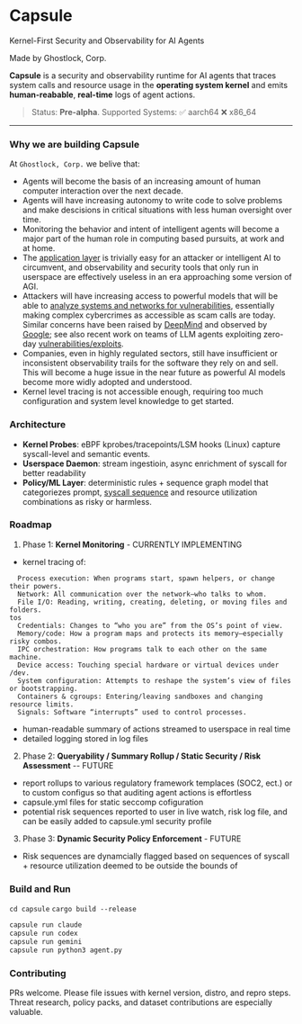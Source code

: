 # Capsule

Kernel-First Security and Observability for AI Agents

Made by Ghostlock, Corp.

**Capsule** is a security and observability runtime for AI agents that traces system calls and resource usage in the **operating system kernel** and emits **human-reabable**, **real-time** logs of agent actions.

> Status: **Pre-alpha**.
> Supported Systems: ✅ aarch64 ❌ x86_64

---

### Why we are building Capsule

At `Ghostlock, Corp.` we belive that:

- Agents will become the basis of an increasing amount of human computer interaction over the next decade.
- Agents will have increasing autonomy to write code to solve problems and make descisions in critical situations with less human oversight over time.
- Monitoring the behavior and intent of intelligent agents will become a major part of the human role in computing based pursuits, at work and at home.
- The [application layer](https://www.first.org/resources/papers/telaviv2019/Ensilo-Omri-Misgav-Udi-Yavo-Analyzing-Malware-Evasion-Trend-Bypassing-User-Mode-Hooks.pdf) is trivially easy for an attacker or intelligent AI to circumvent, and observability and security tools that only run in userspace are effectively useless in an era approaching some version of AGI.
- Attackers will have increasing access to powerful models that will be able to [analyze systems and networks for vulnerabilities](https://arxiv.org/abs/2404.08144), essentially making complex cybercrimes as accessible as scam calls are today. Similar concerns have been raised by [DeepMind](https://deepmind.google/discover/blog/evaluating-potential-cybersecurity-threats-of-advanced-ai/) and observed by [Google](https://therecord.media/google-llm-sqlite-vulnerability-artificial-intelligence); see also recent work on teams of LLM agents exploiting zero-day [vulnerabilities/exploits](https://arxiv.org/html/2406.01637v2).
- Companies, even in highly regulated sectors, still have insufficient or inconsistent observability trails for the software they rely on and sell. This will become a huge issue in the near future as powerful AI models become more widly adopted and understood.
- Kernel level tracing is not accessible enough, requiring too much configuration and system level knowledge to get started.

### Architecture

- **Kernel Probes**: eBPF kprobes/tracepoints/LSM hooks (Linux) capture syscall-level and semantic events.
- **Userspace Daemon**: stream ingestioin, async enrichment of syscall for better readability
- **Policy/ML Layer**: deterministic rules + sequence graph model that categoriezes prompt, [syscall sequence](https://arxiv.org/abs/1808.01717) and resource utilization combinations as risky or harmless.

### Roadmap

1. Phase 1: **Kernel Monitoring** - CURRENTLY IMPLEMENTING

- kernel tracing of:

```text
  Process execution: When programs start, spawn helpers, or change their powers.
  Network: All communication over the network—who talks to whom.
  File I/O: Reading, writing, creating, deleting, or moving files and folders.
tos
  Credentials: Changes to “who you are” from the OS’s point of view.
  Memory/code: How a program maps and protects its memory—especially risky combos.
  IPC orchestration: How programs talk to each other on the same machine.
  Device access: Touching special hardware or virtual devices under /dev.
  System configuration: Attempts to reshape the system’s view of files or bootstrapping.
  Containers & cgroups: Entering/leaving sandboxes and changing resource limits.
  Signals: Software “interrupts” used to control processes.
```

- human-readable summary of actions streamed to userspace in real time
- detailed logging stored in log files

2. Phase 2: **Queryability / Summary Rollup / Static Security / Risk Assessment** -- FUTURE

- report rollups to various regulatory framework templaces (SOC2, ect.) or to custom configus
  so that auditing agent actions is effortless
- capsule.yml files for static seccomp cofiguration
- potential risk sequences reported to user in live watch, risk log file, and can be easily added
  to capsule.yml security profile

3. Phase 3: **Dynamic Security Policy Enforcement** - FUTURE

- Risk sequences are dynamcially flagged based on sequences of syscall + resource utilization
  deemed to be outside the bounds of

### Build and Run

`cd capsule`
`cargo build --release`

```bash
capsule run claude
capsule run codex
capsule run gemini
capsule run python3 agent.py
```

### Contributing

PRs welcome. Please file issues with kernel version, distro, and repro steps. Threat research, policy packs, and dataset contributions are especially valuable.
